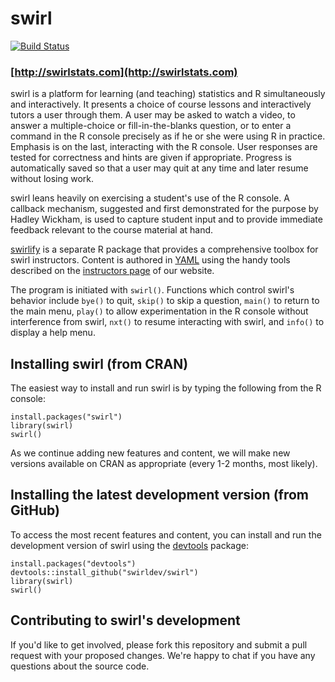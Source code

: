 # swirl

[![Build Status](https://travis-ci.org/swirldev/swirl.png?branch=master)](https://travis-ci.org/swirldev/swirl)

### [http://swirlstats.com](http://swirlstats.com)

swirl is a platform for learning (and teaching) statistics and R simultaneously and interactively. It presents a choice of course lessons and interactively tutors a user through them. A user may be asked to watch a video, to answer a multiple-choice or fill-in-the-blanks question, or to enter a command in the R console precisely as if he or she were using R in practice. Emphasis is on the last, interacting with the R console. User responses are tested for correctness and hints are given if appropriate. Progress is automatically saved so that a user may quit at any time and later resume without losing work.

swirl leans heavily on exercising a student's use of the R console. A callback mechanism, suggested and first demonstrated for the purpose by Hadley Wickham, is used to capture student input and to provide immediate feedback relevant to the course material at hand.

[swirlify](https://github.com/swirldev/swirlify) is a separate R package that provides a comprehensive toolbox for swirl instructors. Content is authored in [YAML](http://en.wikipedia.org/wiki/YAML) using the handy tools described on the [instructors page](http://swirlstats.com/instructors.html) of our website.

The program is initiated with `swirl()`. Functions which control swirl's behavior include `bye()` to quit, `skip()` to skip a question, `main()` to return to the main menu, `play()` to allow experimentation in the R console without interference from swirl, `nxt()` to resume interacting with swirl, and `info()` to display a help menu.


## Installing swirl (from CRAN)

The easiest way to install and run swirl is by typing the following from the R console:

```
install.packages("swirl")
library(swirl)
swirl()
```

As we continue adding new features and content, we will make new versions available on CRAN as appropriate (every 1-2 months, most likely).

## Installing the latest development version (from GitHub)

To access the most recent features and content, you can install and run the development version of swirl using the [devtools](https://github.com/hadley/devtools) package:

```
install.packages("devtools")
devtools::install_github("swirldev/swirl")
library(swirl)
swirl()
```

## Contributing to swirl's development

If you'd like to get involved, please fork this repository and submit a pull request with your proposed changes. We're happy to chat if you have any questions about the source code.
